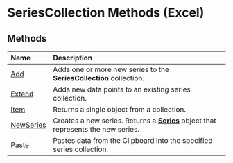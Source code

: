 
# SeriesCollection Methods (Excel)

## Methods



|**Name**|**Description**|
|:-----|:-----|
|[Add](11bedfdb-de8e-94cf-a23d-2c6e1d85cc9a.md)|Adds one or more new series to the  **SeriesCollection** collection.|
|[Extend](85f2658f-b7b3-e086-da27-5127f1ea4ff7.md)|Adds new data points to an existing series collection.|
|[Item](9a1f393b-e0b0-0887-b76e-471982ae0414.md)|Returns a single object from a collection.|
|[NewSeries](1d63ff48-d4ec-ce76-42bb-c5923251bd69.md)|Creates a new series. Returns a  **[Series](c7d34b32-8172-f7a0-0a17-f01d44246b64.md)** object that represents the new series.|
|[Paste](460644ba-e682-d4dd-4832-f9f18fb6389b.md)|Pastes data from the Clipboard into the specified series collection.|
